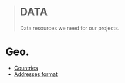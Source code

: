 > # DATA
> Data resources we need for our projects.


# Geo.

- [Countries]()
- [Addresses format](https://github.com/OSW3/data/tree/geo/addresses-format)